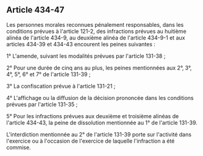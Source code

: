Article 434-47
----
Les personnes morales reconnues pénalement responsables, dans les conditions
prévues à l'article 121-2, des infractions prévues au huitième alinéa de
l'article 434-9, au deuxième alinéa de l'article 434-9-1 et aux articles 434-39
et 434-43 encourent les peines suivantes :

1° L'amende, suivant les modalités prévues par l'article 131-38 ;

2° Pour une durée de cinq ans au plus, les peines mentionnées aux 2°, 3°, 4°,
5°, 6° et 7° de l'article 131-39 ;

3° La confiscation prévue à l'article 131-21 ;

4° L'affichage ou la diffusion de la décision prononcée dans les conditions
prévues par l'article 131-35 ;

5° Pour les infractions prévues aux deuxième et troisième alinéas de l'article
434-43, la peine de dissolution mentionnée au 1° de l'article 131-39.

L'interdiction mentionnée au 2° de l'article 131-39 porte sur l'activité dans
l'exercice ou à l'occasion de l'exercice de laquelle l'infraction a été commise.
